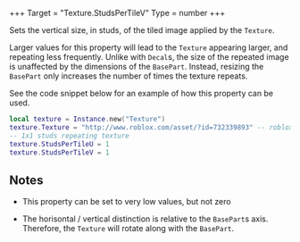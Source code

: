+++
Target = "Texture.StudsPerTileV"
Type = number
+++

Sets the vertical size, in studs, of the tiled image applied by the `Texture`.Larger values for this property will lead to the `Texture` appearing larger, and repeating less frequently. Unlike with `Decal`s, the size of the repeated image is unaffected by the dimensions of the `BasePart`. Instead, resizing the `BasePart` only increases the number of times the texture repeats.See the code snippet below for an example of how this property can be used.```lualocal texture = Instance.new("Texture")texture.Texture = "http://www.roblox.com/asset/?id=732339893" -- roblox logo-- 1x1 studs repeating texturetexture.StudsPerTileU = 1texture.StudsPerTileV = 1```## Notes - This property can be set to very low values, but not zero - The horisontal / vertical distinction is relative to the `BasePart`s axis. Therefore, the `Texture` will rotate along with the `BasePart`.